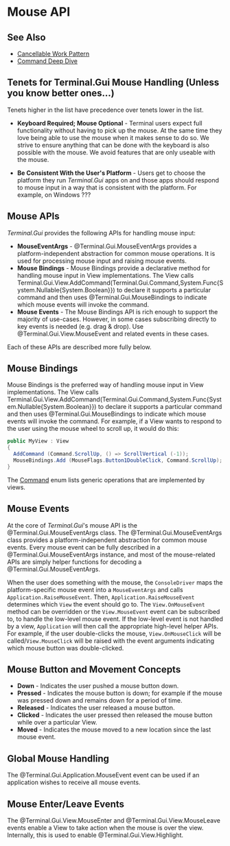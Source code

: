 # Mouse API

## See Also

* [Cancellable Work Pattern](cancellable_work_pattern.md)
* [Command Deep Dive](command.md)



## Tenets for Terminal.Gui Mouse Handling (Unless you know better ones...)

Tenets higher in the list have precedence over tenets lower in the list.

* **Keyboard Required; Mouse Optional** - Terminal users expect full functionality without having to pick up the mouse. At the same time they love being able to use the mouse when it makes sense to do so. We strive to ensure anything that can be done with the keyboard is also possible with the mouse. We avoid features that are only useable with the mouse.

* **Be Consistent With the User's Platform** - Users get to choose the platform they run *Terminal.Gui* apps on and those apps should respond to mouse input in a way that is consistent with the platform. For example, on Windows ???

## Mouse APIs

*Terminal.Gui* provides the following APIs for handling mouse input:

* **MouseEventArgs** - @Terminal.Gui.MouseEventArgs provides a platform-independent abstraction for common mouse operations. It is used for processing mouse input and raising mouse events.
* **Mouse Bindings** - Mouse Bindings provide a declarative method for handling mouse input in View implementations. The View calls Terminal.Gui.View.AddCommand(Terminal.Gui.Command,System.Func{System.Nullable{System.Boolean}}) to declare it supports a particular command and then uses @Terminal.Gui.MouseBindings to indicate which mouse events will invoke the command. 
* **Mouse Events** - The Mouse Bindings API is rich enough to support the  majority of use-cases. However, in some cases subscribing directly to key events is needed (e.g. drag & drop). Use @Terminal.Gui.View.MouseEvent and related events in these cases.

Each of these APIs are described more fully below.

## Mouse Bindings

Mouse Bindings is the preferred way of handling mouse input in View implementations. The View calls Terminal.Gui.View.AddCommand(Terminal.Gui.Command,System.Func{System.Nullable{System.Boolean}}) to declare it supports a particular command and then uses @Terminal.Gui.MouseBindings to indicate which mouse events will invoke the command. For example, if a View wants to respond to the user using the mouse wheel to scroll up, it would do this:

```cs
public MyView : View
{
  AddCommand (Command.ScrollUp, () => ScrollVertical (-1));
  MouseBindings.Add (MouseFlags.Button1DoubleClick, Command.ScrollUp);
}
```

The [Command](~/api/Terminal.Gui.Command.yml) enum lists generic operations that are implemented by views. 

## Mouse Events

At the core of *Terminal.Gui*'s mouse API is the @Terminal.Gui.MouseEventArgs class. The @Terminal.Gui.MouseEventArgs class provides a platform-independent abstraction for common mouse events. Every mouse event can be fully described in a @Terminal.Gui.MouseEventArgs instance, and most of the mouse-related APIs are simply helper functions for decoding a @Terminal.Gui.MouseEventArgs.

When the user does something with the mouse, the `ConsoleDriver` maps the platform-specific mouse event into a `MouseEventArgs` and calls `Application.RaiseMouseEvent`. Then, `Application.RaiseMouseEvent` determines which `View` the event should go to. The `View.OnMouseEvent` method can be overridden or the `View.MouseEvent` event can be subscribed to, to handle the low-level mouse event. If the low-level event is not handled by a view, `Application` will then call the appropriate high-level helper APIs. For example, if the user double-clicks the mouse, `View.OnMouseClick` will be called/`View.MouseClick` will be raised with the event arguments indicating which mouse button was double-clicked. 

## Mouse Button and Movement Concepts

* **Down** - Indicates the user pushed a mouse button down.
* **Pressed** - Indicates the mouse button is down; for example if the mouse was pressed down and remains down for a period of time.
* **Released** - Indicates the user released a mouse button.
* **Clicked** - Indicates the user pressed then released the mouse button while over a particular View. 
* **Moved** - Indicates the mouse moved to a new location since the last mouse event.

## **Global Mouse Handling**

The @Terminal.Gui.Application.MouseEvent event can be used if an application wishes to receive all mouse events.

## Mouse Enter/Leave Events

The @Terminal.Gui.View.MouseEnter and @Terminal.Gui.View.MouseLeave events enable a View to take action when the mouse is over the view. Internally, this is used to enable @Terminal.Gui.View.Highlight.

